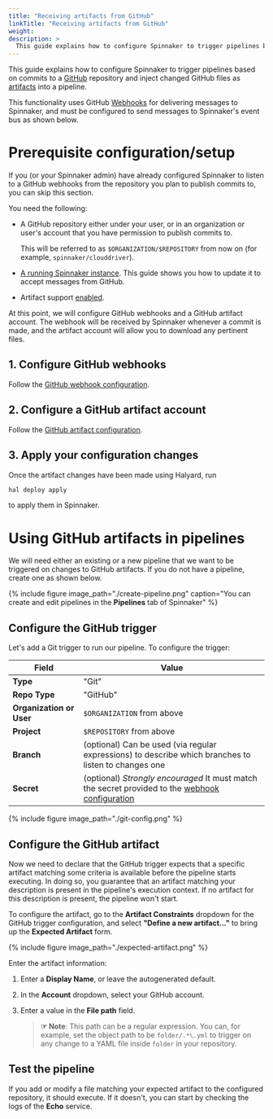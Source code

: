 ```yaml
---
title: "Receiving artifacts from GitHub"
linkTitle: "Receiving artifacts from GitHub"
weight: 
description: >
  This guide explains how to configure Spinnaker to trigger pipelines based on commits to a [GitHub](https://github.com) repository and inject changed GitHub files as [artifacts](/reference/artifacts) into a pipeline.
---
```


This guide explains how to configure Spinnaker to trigger pipelines based on
commits to a [GitHub](https://github.com) repository and inject changed GitHub
files as [artifacts](/reference/artifacts) into a pipeline.

This functionality uses GitHub
[Webhooks](https://developer.github.com/webhooks/) for delivering messages to
Spinnaker, and must be configured to send messages to Spinnaker's event bus as
shown below.

# Prerequisite configuration/setup

If you (or your Spinnaker admin) have already configured Spinnaker to listen to
a GitHub webhooks from the repository you plan to publish commits to, you can
skip this section.

You need the following:

* A GitHub repository either under your user, or in an organization or user's
  account that you have permission to publish commits to.

  This will be referred to as `$ORGANIZATION/$REPOSITORY` from now on (for
  example, `spinnaker/clouddriver`).

* [A running Spinnaker instance](/setup/install/). This guide shows you how to
  update it to accept messages from GitHub.
  
* Artifact support [enabled](/reference/artifacts-with-artifactsrewrite//#enabling-artifact-support).  


At this point, we will configure GitHub webhooks and a GitHub artifact account.
The webhook will be received by Spinnaker whenever a commit is made, and the
artifact account will allow you to download any pertinent files.

## 1. Configure GitHub webhooks

Follow the [GitHub webhook configuration](/setup/triggers/github/).

## 2. Configure a GitHub artifact account

Follow the [GitHub artifact configuration](/setup/artifacts/github/).

## 3. Apply your configuration changes

Once the artifact changes have been made using Halyard, run

```bash
hal deploy apply
```

to apply them in Spinnaker.

# Using GitHub artifacts in pipelines

We will need either an existing or a new pipeline that we want to be triggered
on changes to GitHub artifacts. If you do not have a pipeline, create one as shown
below.

{%
  include
  figure
  image_path="./create-pipeline.png"
  caption="You can create and edit pipelines in the __Pipelines__ tab of
  Spinnaker"
%}

## Configure the GitHub trigger

Let's add a Git trigger to run our pipeline. To configure the trigger:

| Field | Value |
|-------|-------|
| __Type__ | "Git" | 
| __Repo Type__ | "GitHub" |
| __Organization or User__  | `$ORGANIZATION` from above |
| __Project__ | `$REPOSITORY` from above |
| __Branch__ | (optional) Can be used (via regular expressions) to describe which branches to listen to changes one |
| __Secret__ | (optional) _Strongly encouraged_ It must match the secret provided to the [webhook configuration](/setup/triggers/github/#configuring-your-github-webhook) |

{%
  include
  figure
  image_path="./git-config.png"
%}

## Configure the GitHub artifact

Now we need to declare that the GitHub trigger expects that a specific artifact
matching some criteria is available before the pipeline starts executing. In
doing so, you guarantee that an artifact matching your description is present in
the pipeline's execution context. If no artifact for this description is present,
the pipeline won't start.

To configure the artifact, go to the __Artifact Constraints__ dropdown for the
GitHub trigger configuration, and select __"Define a new artifact..."__ to bring
up the __Expected Artifact__ form.

{%
  include
  figure
  image_path="./expected-artifact.png"
%}

Enter the artifact information:

1. Enter a __Display Name__, or leave the autogenerated default.

1. In the __Account__ dropdown, select your GitHub account.

1. Enter a value in the __File path__ field.

	 > __☞ Note__: This path can be a regular expression. You can, for example,
	 > set the object path to be `folder/.*\.yml` to trigger on any change to a
	 > YAML file inside `folder` in your repository.

## Test the pipeline

If you add or modify a file matching your expected artifact to the configured
repository, it should execute. If it doesn't, you can start by checking the
logs of the __Echo__ service.
